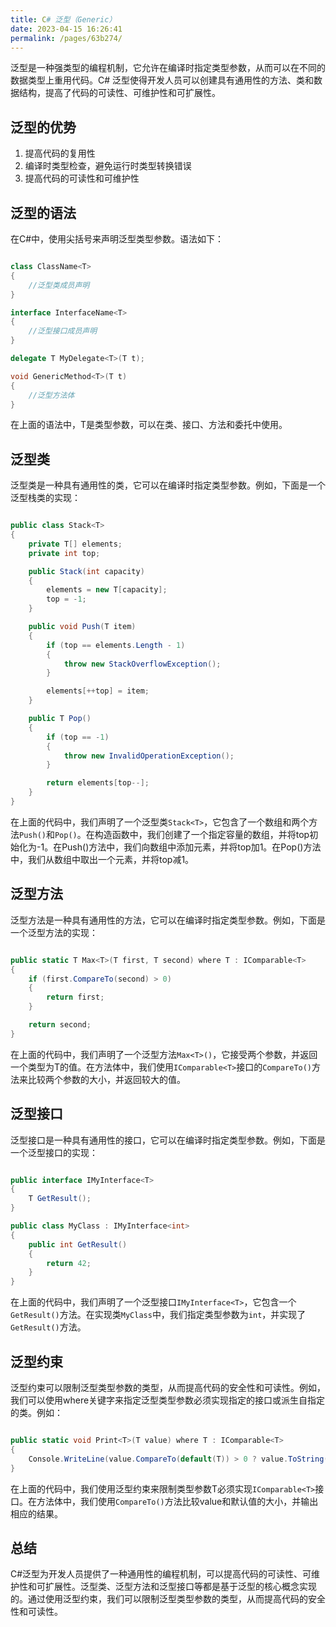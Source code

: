 ```yaml
---
title: C# 泛型（Generic）
date: 2023-04-15 16:26:41
permalink: /pages/63b274/
---
```


泛型是一种强类型的编程机制，它允许在编译时指定类型参数，从而可以在不同的数据类型上重用代码。C# 泛型使得开发人员可以创建具有通用性的方法、类和数据结构，提高了代码的可读性、可维护性和可扩展性。

## 泛型的优势
1. 提高代码的复用性
2. 编译时类型检查，避免运行时类型转换错误
3. 提高代码的可读性和可维护性

## 泛型的语法

在C#中，使用尖括号来声明泛型类型参数。语法如下：

```csharp

class ClassName<T>
{
    //泛型类成员声明
}

interface InterfaceName<T>
{
    //泛型接口成员声明
}

delegate T MyDelegate<T>(T t);

void GenericMethod<T>(T t)
{
    //泛型方法体
}
```



在上面的语法中，T是类型参数，可以在类、接口、方法和委托中使用。
## 泛型类

泛型类是一种具有通用性的类，它可以在编译时指定类型参数。例如，下面是一个泛型栈类的实现：

```csharp

public class Stack<T>
{
    private T[] elements;
    private int top;

    public Stack(int capacity)
    {
        elements = new T[capacity];
        top = -1;
    }

    public void Push(T item)
    {
        if (top == elements.Length - 1)
        {
            throw new StackOverflowException();
        }

        elements[++top] = item;
    }

    public T Pop()
    {
        if (top == -1)
        {
            throw new InvalidOperationException();
        }

        return elements[top--];
    }
}
```



在上面的代码中，我们声明了一个泛型类`Stack<T>`，它包含了一个数组和两个方法`Push()`和`Pop()`。在构造函数中，我们创建了一个指定容量的数组，并将top初始化为-1。在Push()方法中，我们向数组中添加元素，并将top加1。在Pop()方法中，我们从数组中取出一个元素，并将top减1。
## 泛型方法

泛型方法是一种具有通用性的方法，它可以在编译时指定类型参数。例如，下面是一个泛型方法的实现：

```csharp

public static T Max<T>(T first, T second) where T : IComparable<T>
{
    if (first.CompareTo(second) > 0)
    {
        return first;
    }

    return second;
}
```



在上面的代码中，我们声明了一个泛型方法`Max<T>()`，它接受两个参数，并返回一个类型为T的值。在方法体中，我们使用`IComparable<T>`接口的`CompareTo()`方法来比较两个参数的大小，并返回较大的值。
## 泛型接口

泛型接口是一种具有通用性的接口，它可以在编译时指定类型参数。例如，下面是一个泛型接口的实现：

```csharp

public interface IMyInterface<T>
{
    T GetResult();
}

public class MyClass : IMyInterface<int>
{
    public int GetResult()
    {
        return 42;
    }
}
```



在上面的代码中，我们声明了一个泛型接口`IMyInterface<T>`，它包含一个`GetResult()`方法。在实现类`MyClass`中，我们指定类型参数为`int`，并实现了`GetResult()`方法。
## 泛型约束

泛型约束可以限制泛型类型参数的类型，从而提高代码的安全性和可读性。例如，我们可以使用where关键字来指定泛型类型参数必须实现指定的接口或派生自指定的类。例如：

```csharp

public static void Print<T>(T value) where T : IComparable<T>
{
    Console.WriteLine(value.CompareTo(default(T)) > 0 ? value.ToString() : "default");
}
```



在上面的代码中，我们使用泛型约束来限制类型参数T必须实现`IComparable<T>`接口。在方法体中，我们使用`CompareTo()`方法比较value和默认值的大小，并输出相应的结果。
## 总结

C#泛型为开发人员提供了一种通用性的编程机制，可以提高代码的可读性、可维护性和可扩展性。泛型类、泛型方法和泛型接口等都是基于泛型的核心概念实现的。通过使用泛型约束，我们可以限制泛型类型参数的类型，从而提高代码的安全性和可读性。
